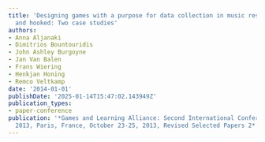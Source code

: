 ```yaml
---
title: 'Designing games with a purpose for data collection in music research. Emotify
  and hooked: Two case studies'
authors:
- Anna Aljanaki
- Dimitrios Bountouridis
- John Ashley Burgoyne
- Jan Van Balen
- Frans Wiering
- Henkjan Honing
- Remco Veltkamp
date: '2014-01-01'
publishDate: '2025-01-14T15:47:02.143949Z'
publication_types:
- paper-conference
publication: '*Games and Learning Alliance: Second International Conference, GALA
  2013, Paris, France, October 23-25, 2013, Revised Selected Papers 2*'
---
```


